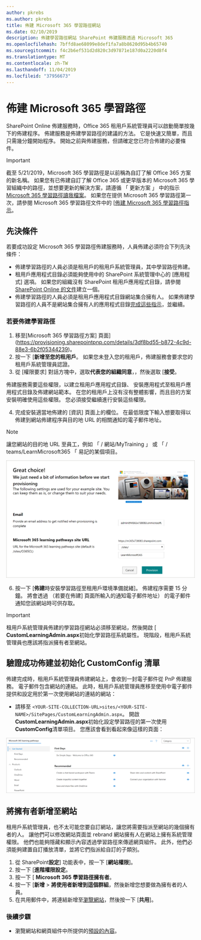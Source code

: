 ```yaml
---
author: pkrebs
ms.author: pkrebs
title: 佈建 Microsoft 365 學習路徑網站
ms.date: 02/10/2019
description: 佈建學習路徑網站 SharePoint 佈建服務透過 Microsoft 365
ms.openlocfilehash: 7bffd8ae68099e8def1fa7a8b8620d95b4b65740
ms.sourcegitcommit: f4c2b6ef531d2d820c3d97871e187d0a2220d8f4
ms.translationtype: MT
ms.contentlocale: zh-TW
ms.lasthandoff: 11/04/2019
ms.locfileid: "37956673"
---
```

# <a name="provision-microsoft-365-learning-pathways"></a>佈建 Microsoft 365 學習路徑

SharePoint Online 佈建服務時，Office 365 租用戶系統管理員可以啟動簡單按幾下的佈建程序。 佈建服務是佈建學習路徑的建議的方法。 它是快速又簡單，而且只需幾分鐘開始程序。 開始之前與佈建服務，但請確定您已符合佈建的必要條件。

> [!IMPORTANT]
> 截至 5/21/2019，Microsoft 365 學習路徑是以前稱為自訂了解 Office 365 方案的新名稱。 如果您有已佈建自訂了解 Office 365 或更早版本的 Microsoft 365 學習組織中的路徑，並想要更新的解決方案，請遵循 「 更新方案 」 中的指示[Microsoft 365 學習路徑讀我檔案](https://github.com/pnp/custom-learning-office-365)。 如果您在提供 Microsoft 365 學習路徑第一次，請參閱 Microsoft 365 學習路徑文件中的 [[佈建 Microsoft 365 學習路徑指示]( https://docs.microsoft.com/en-us/office365/customlearning/custom_provision)。  

## <a name="prerequisites"></a>先決條件
 
若要成功設定 Microsoft 365 學習路徑佈建服務時，人員佈建必須符合下列先決條件： 
 
- 佈建學習路徑的人員必須是租用戶的租用戶系統管理員，其中學習路徑佈建。  
- 租用戶應用程式目錄必須能夠使用中的 SharePoint 系統管理中心的 [應用程式] 選項。 如果您的組織沒有 SharePoint 租用戶應用程式目錄，請參閱[SharePoint Online 的文件](https://docs.microsoft.com/en-us/sharepoint/use-app-catalog)建立一個。  
- 佈建學習路徑的人員必須是租用戶應用程式目錄網站集合擁有人。 如果佈建學習路徑的人員不是網站集合擁有人的應用程式目錄[完成這些指示](addappadmin.md)，並繼續。 

### <a name="to-provision-learning-pathways"></a>若要佈建學習路徑

1. 移至[Microsoft 365 學習路徑方案] 頁面](https://provisioning.sharepointpnp.com/details/3df8bd55-b872-4c9d-88e3-6b2f05344239)。
2. 按一下 [**新增至您的租用戶**。 如果您未登入您的租用戶，佈建服務會要求您的租用戶系統管理員認證。 
3. 從 [權限要求] 對話方塊中，選取**代表您的組織同意**，，然後選取 [**接受**。

佈建服務需要這些權限，以建立租用戶應用程式目錄、 安裝應用程式至租用戶應用程式目錄及佈建網站範本。 在您的租用戶上沒有沒有整體影響，而且目的方案安裝明確使用這些權限。 您必須接受繼續進行安裝這些權限。

4. 完成安裝適當地佈建的 [資訊] 頁面上的欄位。 在最低限度下輸入想要取得以佈建到網站佈建程序與目的地 URL 的相關通知的電子郵件地址。  
> [!NOTE]
> 讓您網站的目的地 URL 至員工，例如 「 / 網站/MyTraining 」 或 「 / teams/LearnMicrosoft365 「 易記的某個項目。

![inst_options.png](media/inst_options.png)

6. 按一下 [**佈建**時安裝學習路徑至租用戶環境準備就緒]。  佈建程序需要 15 分鐘。 將會透過 （若要在佈建] 頁面所輸入的通知電子郵件地址） 的電子郵件通知您該網站時可供存取。 

> [!IMPORTANT]
> 租用戶系統管理員佈建的學習路徑網站必須移至網站，然後開啟 [ **CustomLearningAdmin.aspx**初始化學習路徑系統屬性。 現階段，租用戶系統管理員也應該將指派擁有者至網站。 

## <a name="validate-provisioning-success-and-initialize-the-customconfig-list"></a>驗證成功佈建並初始化 CustomConfig 清單

佈建完成時，租用戶系統管理員佈建網站上，會收到一封電子郵件從 PnP 佈建服務。 電子郵件包含網站的連結。 此時，租用戶系統管理員應移至使用中電子郵件提供和設定用於第一次使用網站的連結的網站：

- 請移至 `<YOUR-SITE-COLLECTION-URL>sites/<YOUR-SITE-NAME>/SitePages/CustomLearningAdmin.aspx`。 開啟**CustomLearningAdmin.aspx**初始化設定學習路徑的第一次使用**CustomConfig**清單項目。 您應該會看到看起來像這樣的頁面：

![cg adminapppage.png](media/cg-adminapppage.png)

## <a name="add-owners-to-site"></a>將擁有者新增至網站
租用戶系統管理員，也不太可能您要自訂網站，讓您將需要指派至網站的幾個擁有者的人。 讓他們可以修改網站頁面並 rebrand 網站擁有人在網站上擁有系統管理權限。 他們也能夠隱藏和顯示內容透過學習路徑來傳遞網頁組件。 此外，他們必須能夠建置自訂播放清單，並將它們指派給自訂的子類別。  

1. 從 SharePoint**設定**] 功能表中，按一下 [**網站權限**]。
2. 按一下 [**進階權限設定**。
3. 按一下 [ **Microsoft 365 學習路徑擁有者**。
4. 按一下 [**新增** > **將使用者新增到這個群組**，然後新增您想要做為擁有者的人員。 
5. 在共用郵件中，將連結新增至[瀏覽網站](custom_exploresite.md)，然後按一下 [**共用**]。

### <a name="next-steps"></a>後續步驟
- 瀏覽網站和網頁組件中所提供的[預設的內容](custom_exploresite.md)。
